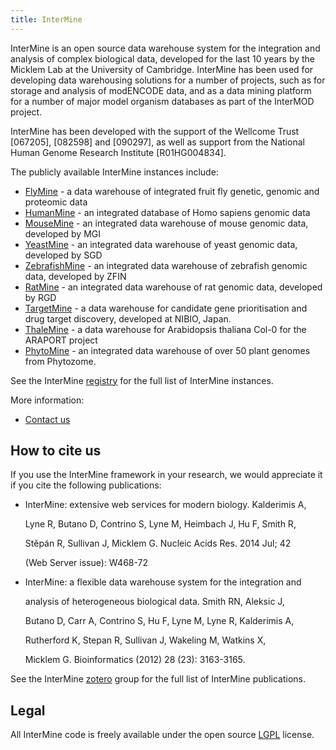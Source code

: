 ```yaml
---
title: InterMine
---
```


InterMine is an open source data warehouse system for the integration and analysis of complex biological data, developed for the last 10 years by the Micklem Lab at the University of Cambridge. InterMine has been used for developing data warehousing solutions for a number of projects, such as for storage and analysis of modENCODE data, and as a data mining platform for a number of major model organism databases as part of the InterMOD project.

InterMine has been developed with the support of the Wellcome Trust \[067205\], \[082598\] and \[090297\], as well as support from the National Human Genome Research Institute \[R01HG004834\].

The publicly available InterMine instances include:

* [FlyMine](https://www.flymine.org/)  - a data warehouse of integrated fruit fly genetic, genomic and proteomic data
* [HumanMine](https://www.humanmine.org/) - an integrated database of Homo sapiens genomic data
* [MouseMine](http://www.mousemine.org/) - an integrated data warehouse of mouse genomic data, developed by MGI
* [YeastMine](https://yeastmine.yeastgenome.org/) - an integrated data warehouse of yeast genomic data, developed by SGD
* [ZebrafishMine](http://zebrafishmine.org/) - an integrated data warehouse of zebrafish genomic data, developed by ZFIN
* [RatMine](http://ratmine.mcw.edu/ratmine/begin.do) - an integrated data warehouse of rat genomic data, developed by RGD
* [TargetMine](http://targetmine.mizuguchilab.org/) - a data warehouse for candidate gene prioritisation and drug target discovery, developed at NIBIO, Japan.
* [ThaleMine](https://apps.araport.org/thalemine) - a data warehouse for Arabidopsis thaliana Col-0 for the ARAPORT project
* [PhytoMine](https://phytozome.jgi.doe.gov/phytomine) - an integrated data warehouse of over 50 plant genomes from Phytozome.

See the InterMine [registry](http://registry.intermine.org) for the full list of InterMine instances.

More information:
* [Contact us](contact-us.md)

## How to cite us

If you use the InterMine framework in your research, we would appreciate it if you cite the following publications:

* InterMine: extensive web services for modern biology. Kalderimis A,

  Lyne R, Butano D, Contrino S, Lyne M, Heimbach J, Hu F, Smith R,

  Stěpán R, Sullivan J, Micklem G. Nucleic Acids Res. 2014 Jul; 42

  \(Web Server issue\): W468-72

* InterMine: a flexible data warehouse system for the integration and

  analysis of heterogeneous biological data. Smith RN, Aleksic J,

  Butano D, Carr A, Contrino S, Hu F, Lyne M, Lyne R, Kalderimis A,

  Rutherford K, Stepan R, Sullivan J, Wakeling M, Watkins X,

  Micklem G. Bioinformatics \(2012\) 28 \(23\): 3163-3165.

See the InterMine [zotero](https://www.zotero.org/groups/2117194/intermine/) group for the full list of InterMine publications.

## Legal

All InterMine code is freely available under the open source [LGPL](http://www.gnu.org/licenses/lgpl.html) license.

